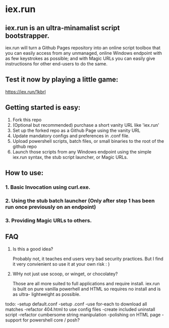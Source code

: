 # iex.run

## iex.run is an ultra-minamalist script bootstrapper.

iex.run will turn a Github Pages repository into an online script toolbox that you can easily access from any unmanaged, online Windows endpoint with as few keystrokes as possible; and with Magic URLs you can easily give instructiosns for other end-users to do the same. 

## Test it now by playing a little game:
https://iex.run/1kbrl

## Getting started is easy:

1. Fork this repo
2. (Optional but recommended) purchase a short vanity URL like 'iex.run'
3. Set up the forked repo as a Github Page using the vanity URL
4. Update mandatory configs and preferences in .conf file.
5. Upload powershell scripts, batch files, or small binaries to the root of the github repo
6. Launch those scripts from any Windows endpoint using the simple iex.run syntax, the stub script launcher, or Magic URLs.

## How to use:
### 1. Basic Invocation using curl.exe.
### 2. Using the stub batch launcher (Only after step 1 has been run once previously on an endpoint)
### 3. Providing Magic URLs to others.

## FAQ

1. Is this a good idea?

    Probably not, it teaches end users very bad security practices.
    But I find it very convienient so use it at your own risk : )
    
2. WHy not just use scoop, or winget, or chocolatey?

   Those are all more suited to full applications and require install. iex.run is built on pure vanilla powerhell and HTML so requires no install and is as ultra-
   lightweight as possible. 

todo:
-setup default.conf
-setup .conf
-use for-each to download all matches
-refactor 404.html to use config files
-create included uninstall script
-refactor cumbersome string manipulation
-polishing on HTML page
-support for powershell core / posh?


